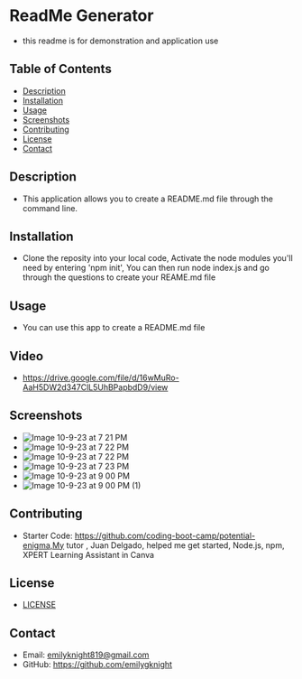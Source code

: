 # ReadMe Generator 
- this readme is for demonstration and application use
## Table of Contents

- [Description](#description)
- [Installation](#installation)
- [Usage](#usage)
- [Screenshots](#usage)
- [Contributing](#contributing)
- [License](#license)
- [Contact](#contact)

## Description

- This application allows you to create a README.md file through the command line. 

## Installation

- Clone the reposity into your local code, Activate the node modules you'll need by entering 'npm init', You can then run node index.js and go through the questions to create your REAME.md file

## Usage

- You can use this app to create a README.md file

## Video 

- https://drive.google.com/file/d/16wMuRo-AaH5DW2d347ClL5UhBPapbdD9/view

## Screenshots

- ![Image 10-9-23 at 7 21 PM](https://github.com/emilygknight/readme-generator/assets/138501781/a36ccc08-b706-4a35-bb1d-4c5bcc8d4796)
- ![Image 10-9-23 at 7 22 PM](https://github.com/emilygknight/readme-generator/assets/138501781/a3d6dc06-cd2b-4d25-ac40-833744b2fb58)
- ![Image 10-9-23 at 7 22 PM](https://github.com/emilygknight/readme-generator/assets/138501781/30ecc670-168a-4569-93d6-da6d7e7b1fc1)
- ![Image 10-9-23 at 7 23 PM](https://github.com/emilygknight/readme-generator/assets/138501781/78aac97e-4e67-4322-9be1-6214174a22aa)
- ![Image 10-9-23 at 9 00 PM](https://github.com/emilygknight/readme-generator/assets/138501781/28223fc7-f4c3-4221-92ca-01520f705015)
- ![Image 10-9-23 at 9 00 PM (1)](https://github.com/emilygknight/readme-generator/assets/138501781/d35f5ed1-11fa-4835-aa85-efafc0787016)

## Contributing

- Starter Code: https://github.com/coding-boot-camp/potential-enigma,My tutor , Juan Delgado, helped me get started, Node.js, npm, XPERT Learning Assistant in Canva

## License

- [LICENSE](readme-generator/LICENSE)

## Contact

- Email: emilyknight819@gmail.com
- GitHub: https://github.com/emilygknight